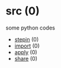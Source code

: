 # src (0)
some python codes

+ [stepin](stepin/README.md) (0)
+ [import](import/README.md) (0)
+ [apply](apply/README.md) (0)
+ [share](share/README.md) (0)
